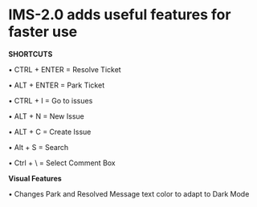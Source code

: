 # IMS-2.0 adds useful features for faster use

**SHORTCUTS**

• CTRL + ENTER = Resolve Ticket

• ALT + ENTER = Park Ticket

• CTRL + I = Go to issues

• ALT + N = New Issue

• ALT + C = Create Issue

• Alt + S = Search

• Ctrl + \ = Select Comment Box

**Visual Features**

• Changes Park and Resolved Message text color to adapt to Dark Mode
